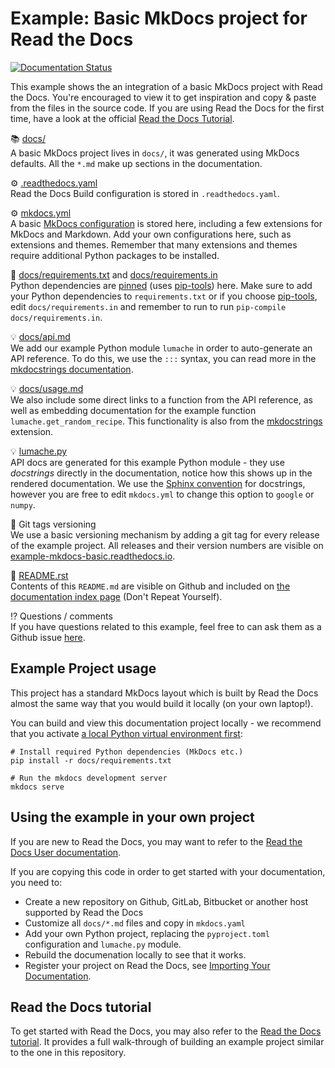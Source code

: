 Example: Basic MkDocs project for Read the Docs
===============================================

[![Documentation Status](https://readthedocs.org/projects/example-mkdocs-basic/badge/?version=latest)](https://example-mkdocs-basic.readthedocs.io/en/latest/?badge=latest)

This example shows the an integration of a basic MkDocs project with Read the Docs. You\'re encouraged to view it to get inspiration and copy & paste from the files in the source code. If you are using Read the Docs for the first time, have a look at the official [Read the Docs Tutorial](https://docs.readthedocs.io/en/stable/tutorial/index.html).

📚 [docs/](https://github.com/readthedocs-examples/example-mkdocs-basic/blob/main/docs/)<br>
A basic MkDocs project lives in `docs/`, it was generated using MkDocs defaults. All the `*.md` make up sections in the documentation.

⚙️ [.readthedocs.yaml](https://github.com/readthedocs-examples/example-mkdocs-basic/blob/main/.readthedocs.yaml)<br>
Read the Docs Build configuration is stored in `.readthedocs.yaml`.

⚙️ [mkdocs.yml](https://github.com/readthedocs-examples/example-mkdocs-basic/blob/main/mkdocs.yaml)<br>
A basic [MkDocs configuration](https://www.mkdocs.org/user-guide/configuration/) is stored here, including a few extensions for MkDocs and Markdown. Add your own configurations here, such as extensions and themes. Remember that many extensions and themes require additional Python packages to be installed.

📍 [docs/requirements.txt](https://github.com/readthedocs-examples/example-mkdocs-basic/blob/main/docs/requirements.txt) and [docs/requirements.in](https://github.com/readthedocs-examples/example-mkdocs-basic/blob/main/docs/requirements.in)<br>
Python dependencies are [pinned](https://docs.readthedocs.io/en/latest/guides/reproducible-builds.html) (uses [pip-tools](https://pip-tools.readthedocs.io/en/latest/)) here. Make sure to add your Python dependencies to `requirements.txt` or if you choose [pip-tools](https://pip-tools.readthedocs.io/en/latest/), edit `docs/requirements.in` and remember to run to run `pip-compile docs/requirements.in`.

💡 [docs/api.md](https://github.com/readthedocs-examples/example-mkdocs-basic/blob/main/docs/api.md)<br>
We add our example Python module `lumache` in order to auto-generate an API reference. To do this, we use the `:::` syntax, you can read more in the [mkdocstrings documentation](https://mkdocstrings.github.io/).

💡 [docs/usage.md](https://github.com/readthedocs-examples/example-mkdocs-basic/blob/main/docs/usage.md)<br>
We also include some direct links to a function from the API reference, as well as embedding documentation for the example function `lumache.get_random_recipe`. This functionality is also from the [mkdocstrings](https://mkdocstrings.github.io/python/) extension.

💡 [lumache.py](https://github.com/readthedocs-examples/example-mkdocs-basic/blob/main/lumache.py)<br>
API docs are generated for this example Python module - they use *docstrings* directly in the documentation, notice how this shows up in the rendered documentation. We use the [Sphinx convention](https://pythonhosted.org/an_example_pypi_project/sphinx.html#function-definitions) for docstrings, however you are free to edit `mkdocs.yml` to change this option to `google` or `numpy`.

🔢 Git tags versioning<br>
We use a basic versioning mechanism by adding a git tag for every release of the example project. All releases and their version numbers are visible on
[example-mkdocs-basic.readthedocs.io](https://example-mkdocs-basic.readthedocs.io/en/latest/).

📜 [README.rst](https://github.com/readthedocs-examples/example-mkdocs-basic/blob/main/README.rst)<br>
Contents of this `README.md` are visible on Github and included on [the documentation index page](https://example-mkdocs-basic.readthedocs.io/en/latest/) (Don\'t Repeat Yourself).

⁉️ Questions / comments<br>
If you have questions related to this example, feel free to can ask them as a Github issue [here](https://github.com/readthedocs-examples/example-mkdocs-basic/issues).


Example Project usage
---------------------

This project has a standard MkDocs layout which is built by Read the Docs almost the same way that you would build it locally (on your own laptop!).

You can build and view this documentation project locally - we recommend that you activate [a local Python virtual environment first](https://packaging.python.org/en/latest/guides/installing-using-pip-and-virtual-environments/#creating-a-virtual-environment):

```console
# Install required Python dependencies (MkDocs etc.)
pip install -r docs/requirements.txt

# Run the mkdocs development server
mkdocs serve
```

Using the example in your own project
-------------------------------------

If you are new to Read the Docs, you may want to refer to the [Read the Docs User documentation](https://docs.readthedocs.io/).

If you are copying this code in order to get started with your documentation, you need to:

-   Create a new repository on Github, GitLab, Bitbucket or another host
    supported by Read the Docs
-   Customize all `docs/*.md` files and copy in `mkdocs.yaml`
-   Add your own Python project, replacing the `pyproject.toml` configuration and `lumache.py` module.
-   Rebuild the documenation locally to see that it works.
-   Register your project on Read the Docs, see [Importing Your Documentation](https://docs.readthedocs.io/en/stable/intro/import-guide.html).

Read the Docs tutorial
----------------------

To get started with Read the Docs, you may also refer to the [Read the Docs tutorial](https://docs.readthedocs.io/en/stable/tutorial/). It provides a full walk-through of building an example project similar to the one in this repository.
